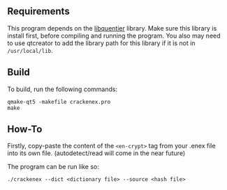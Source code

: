 
## Requirements

This program depends on the [libquentier](https://github.com/d1vanov/libquentier/) library. Make sure this library is install first, before compiling and running the program. You also may need to use qtcreator to add the library path for this library if it is not in `/usr/local/lib`.

## Build
To build, run the following commands:

```
qmake-qt5 -makefile crackenex.pro
make
```

## How-To
Firstly, copy-paste the content of the `<en-crypt>` tag from your .enex file into its own file. (autodetect/read will come in the near future)

The program can be run like so:
```
./crackenex --dict <dictionary file> --source <hash file>
```

